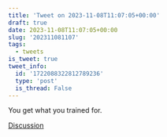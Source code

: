 ```yaml
---
title: 'Tweet on 2023-11-08T11:07:05+00:00'
draft: true
date: 2023-11-08T11:07:05+00:00
slug: '202311081107'
tags:
  - tweets
is_tweet: true
tweet_info:
  id: '1722088322812789236'
  type: 'post'
  is_thread: False
---
```




You get what you trained for.

[Discussion](https://x.com/sytelus/status/1722088322812789236)
